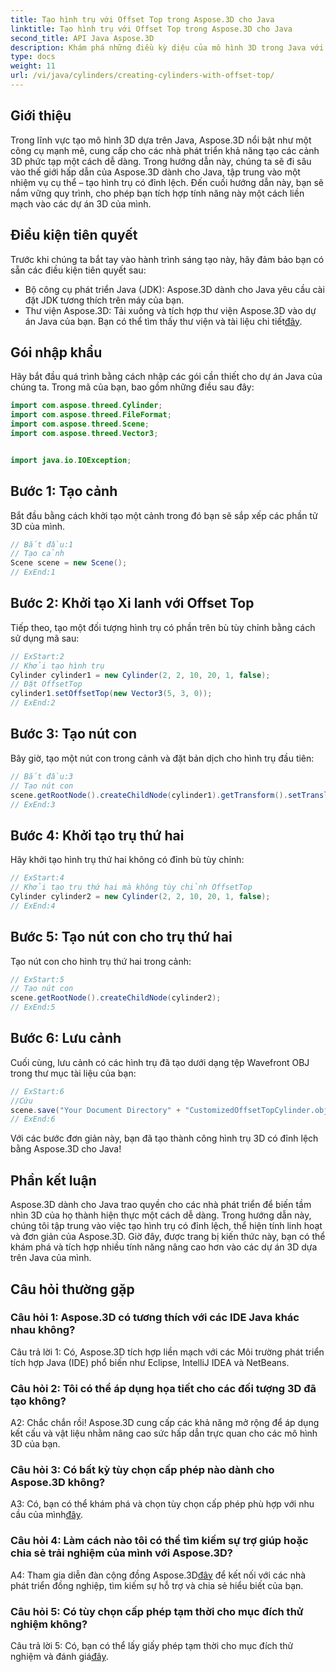 ```yaml
---
title: Tạo hình trụ với Offset Top trong Aspose.3D cho Java
linktitle: Tạo hình trụ với Offset Top trong Aspose.3D cho Java
second_title: API Java Aspose.3D
description: Khám phá những điều kỳ diệu của mô hình 3D trong Java với Aspose.3D. Học cách tạo ra các hình trụ quyến rũ với phần đỉnh lệch một cách dễ dàng.
type: docs
weight: 11
url: /vi/java/cylinders/creating-cylinders-with-offset-top/
---
```

## Giới thiệu

Trong lĩnh vực tạo mô hình 3D dựa trên Java, Aspose.3D nổi bật như một công cụ mạnh mẽ, cung cấp cho các nhà phát triển khả năng tạo các cảnh 3D phức tạp một cách dễ dàng. Trong hướng dẫn này, chúng ta sẽ đi sâu vào thế giới hấp dẫn của Aspose.3D dành cho Java, tập trung vào một nhiệm vụ cụ thể – tạo hình trụ có đỉnh lệch. Đến cuối hướng dẫn này, bạn sẽ nắm vững quy trình, cho phép bạn tích hợp tính năng này một cách liền mạch vào các dự án 3D của mình.

## Điều kiện tiên quyết

Trước khi chúng ta bắt tay vào hành trình sáng tạo này, hãy đảm bảo bạn có sẵn các điều kiện tiên quyết sau:

- Bộ công cụ phát triển Java (JDK): Aspose.3D dành cho Java yêu cầu cài đặt JDK tương thích trên máy của bạn.
-  Thư viện Aspose.3D: Tải xuống và tích hợp thư viện Aspose.3D vào dự án Java của bạn. Bạn có thể tìm thấy thư viện và tài liệu chi tiết[đây](https://releases.aspose.com/3d/java/).

## Gói nhập khẩu

Hãy bắt đầu quá trình bằng cách nhập các gói cần thiết cho dự án Java của chúng ta. Trong mã của bạn, bao gồm những điều sau đây:

```java
import com.aspose.threed.Cylinder;
import com.aspose.threed.FileFormat;
import com.aspose.threed.Scene;
import com.aspose.threed.Vector3;


import java.io.IOException;
```

## Bước 1: Tạo cảnh

Bắt đầu bằng cách khởi tạo một cảnh trong đó bạn sẽ sắp xếp các phần tử 3D của mình.

```java
// Bắt đầu:1
// Tạo cảnh
Scene scene = new Scene();
// ExEnd:1
```

## Bước 2: Khởi tạo Xi lanh với Offset Top

Tiếp theo, tạo một đối tượng hình trụ có phần trên bù tùy chỉnh bằng cách sử dụng mã sau:

```java
// ExStart:2
// Khởi tạo hình trụ
Cylinder cylinder1 = new Cylinder(2, 2, 10, 20, 1, false);
// Đặt OffsetTop
cylinder1.setOffsetTop(new Vector3(5, 3, 0));
// ExEnd:2
```

## Bước 3: Tạo nút con

Bây giờ, tạo một nút con trong cảnh và đặt bản dịch cho hình trụ đầu tiên:

```java
// Bắt đầu:3
// Tạo nút con
scene.getRootNode().createChildNode(cylinder1).getTransform().setTranslation(10, 0, 0);
// ExEnd:3
```

## Bước 4: Khởi tạo trụ thứ hai

Hãy khởi tạo hình trụ thứ hai không có đỉnh bù tùy chỉnh:

```java
// ExStart:4
// Khởi tạo trụ thứ hai mà không tùy chỉnh OffsetTop
Cylinder cylinder2 = new Cylinder(2, 2, 10, 20, 1, false);
// ExEnd:4
```

## Bước 5: Tạo nút con cho trụ thứ hai

Tạo nút con cho hình trụ thứ hai trong cảnh:

```java
// ExStart:5
// Tạo nút con
scene.getRootNode().createChildNode(cylinder2);
// ExEnd:5
```

## Bước 6: Lưu cảnh

Cuối cùng, lưu cảnh có các hình trụ đã tạo dưới dạng tệp Wavefront OBJ trong thư mục tài liệu của bạn:

```java
// ExStart:6
//Cứu
scene.save("Your Document Directory" + "CustomizedOffsetTopCylinder.obj", FileFormat.WAVEFRONTOBJ);
// ExEnd:6
```

Với các bước đơn giản này, bạn đã tạo thành công hình trụ 3D có đỉnh lệch bằng Aspose.3D cho Java!

## Phần kết luận

Aspose.3D dành cho Java trao quyền cho các nhà phát triển để biến tầm nhìn 3D của họ thành hiện thực một cách dễ dàng. Trong hướng dẫn này, chúng tôi tập trung vào việc tạo hình trụ có đỉnh lệch, thể hiện tính linh hoạt và đơn giản của Aspose.3D. Giờ đây, được trang bị kiến thức này, bạn có thể khám phá và tích hợp nhiều tính năng nâng cao hơn vào các dự án 3D dựa trên Java của mình.

## Câu hỏi thường gặp

### Câu hỏi 1: Aspose.3D có tương thích với các IDE Java khác nhau không?

Câu trả lời 1: Có, Aspose.3D tích hợp liền mạch với các Môi trường phát triển tích hợp Java (IDE) phổ biến như Eclipse, IntelliJ IDEA và NetBeans.

### Câu hỏi 2: Tôi có thể áp dụng họa tiết cho các đối tượng 3D đã tạo không?

A2: Chắc chắn rồi! Aspose.3D cung cấp các khả năng mở rộng để áp dụng kết cấu và vật liệu nhằm nâng cao sức hấp dẫn trực quan cho các mô hình 3D của bạn.

### Câu hỏi 3: Có bất kỳ tùy chọn cấp phép nào dành cho Aspose.3D không?

A3: Có, bạn có thể khám phá và chọn tùy chọn cấp phép phù hợp với nhu cầu của mình[đây](https://purchase.aspose.com/buy).

### Câu hỏi 4: Làm cách nào tôi có thể tìm kiếm sự trợ giúp hoặc chia sẻ trải nghiệm của mình với Aspose.3D?

 A4: Tham gia diễn đàn cộng đồng Aspose.3D[đây](https://forum.aspose.com/c/3d/18) để kết nối với các nhà phát triển đồng nghiệp, tìm kiếm sự hỗ trợ và chia sẻ hiểu biết của bạn.

### Câu hỏi 5: Có tùy chọn cấp phép tạm thời cho mục đích thử nghiệm không?

 Câu trả lời 5: Có, bạn có thể lấy giấy phép tạm thời cho mục đích thử nghiệm và đánh giá[đây](https://purchase.aspose.com/temporary-license/).